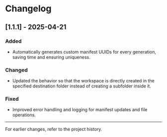 # Changelog

## [1.1.1] - 2025-04-21
### Added
- Automatically generates custom manifest UUIDs for every generation, saving time and ensuring uniqueness.

### Changed
- Updated the behavior so that the workspace is directly created in the specified destination folder instead of creating a subfolder inside it.

### Fixed
- Improved error handling and logging for manifest updates and file operations.

---

For earlier changes, refer to the project history.
